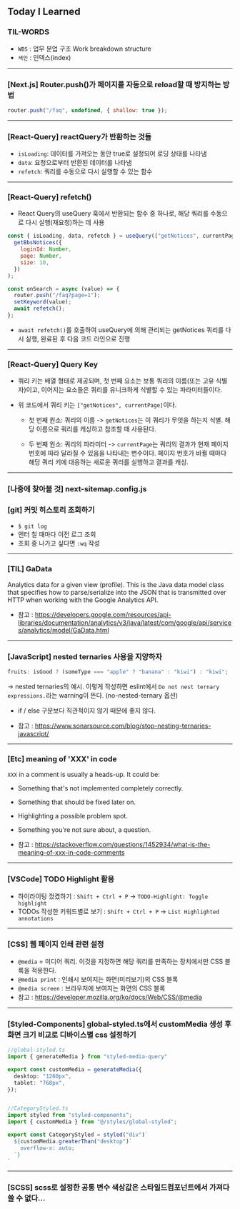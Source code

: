 ## Today I Learned

### TIL-WORDS

- `WBS` : 업무 분업 구조 Work breakdown structure
- `색인` : 인덱스(index)

---

### [Next.js] Router.push()가 페이지를 자동으로 reload할 때 방지하는 방법

```javascript
router.push("/faq", undefined, { shallow: true });
```

---

### [React-Query] reactQuery가 반환하는 것들

- `isLoading`: 데이터를 가져오는 동안 true로 설정되어 로딩 상태를 나타냄
- `data`: 요청으로부터 반환된 데이터를 나타냄
- `refetch`: 쿼리를 수동으로 다시 실행할 수 있는 함수

---

### [React-Query] refetch()

- React Query의 useQuery 훅에서 반환되는 함수 중 하나로, 해당 쿼리를 수동으로 다시 실행(재요청)하는 데 사용

```javascript
const { isLoading, data, refetch } = useQuery(["getNotices", currentPage], () =>
  getBbsNotices({
    loginId: Number,
    page: Number,
    size: 10,
  })
);

const onSearch = async (value) => {
  router.push("/faq?page=1");
  setKeyword(value);
  await refetch();
};
```

- `await refetch()`를 호출하여 useQuery에 의해 관리되는 getNotices 쿼리를 다시 실행, 완료된 후 다음 코드 라인으로 진행

---

### [React-Query] Query Key

- 쿼리 키는 배열 형태로 제공되며, 첫 번째 요소는 보통 쿼리의 이름(또는 고유 식별자)이고, 이어지는 요소들은 쿼리를 유니크하게 식별할 수 있는 파라미터들이다.

- 위 코드에서 쿼리 키는 `["getNotices", currentPage]`이다.

  - 첫 번째 원소: 쿼리의 이름
    -> `getNotices`는 이 쿼리가 무엇을 하는지 식별. 해당 이름으로 쿼리를 캐싱하고 참조할 때 사용된다.

  - 두 번째 원소: 쿼리의 파라미터
    -> `currentPage`는 쿼리의 결과가 현재 페이지 번호에 따라 달라질 수 있음을 나타내는 변수이다. 페이지 번호가 바뀔 때마다 해당 쿼리 키에 대응하는 새로운 쿼리를 실행하고 결과를 캐싱.

---

### [나중에 찾아볼 것] next-sitemap.config.js

### [git] 커밋 히스토리 조회하기

- `$ git log`
- 엔터 칠 때마다 이전 로그 조회
- 조회 중 나가고 싶다면 `:wq` 작성

---

### [TIL] GaData

Analytics data for a given view (profile).
This is the Java data model class that specifies how to parse/serialize into the JSON that is transmitted over HTTP when working with the Google Analytics API.

- 참고 : https://developers.google.com/resources/api-libraries/documentation/analytics/v3/java/latest/com/google/api/services/analytics/model/GaData.html

---

### [JavaScript] nested ternaries 사용을 지양하자

```javascript
fruits: isGood ? (someType === "apple" ? "banana" : "kiwi") : "kiwi";
```

-> nested ternaries의 예시. 이렇게 작성하면 eslint에서 `Do not nest ternary expressions.`라는 warning이 뜬다. (no-nested-ternary 옵션)

- if / else 구문보다 직관적이지 않기 때문에 좋지 않다.

- 참고 : https://www.sonarsource.com/blog/stop-nesting-ternaries-javascript/

---

### [Etc] meaning of 'XXX' in code

`XXX` in a comment is usually a heads-up. It could be:

- Something that's not implemented completely correctly.
- Something that should be fixed later on.
- Highlighting a possible problem spot.
- Something you're not sure about, a question.

- 참고 : https://stackoverflow.com/questions/1452934/what-is-the-meaning-of-xxx-in-code-comments

---

### [VSCode] TODO Highlight 활용

- 하이라이팅 껐켰하기 : `Shift + Ctrl + P` -> `TODO-Highlight: Toggle highlight`
- TODOs 작성한 키워드별로 보기 : `Shift + Ctrl + P` -> `List Highlighted annotations`

---

### [CSS] 웹 페이지 인쇄 관련 설정

- `@media` = 미디어 쿼리. 이것을 지정하면 해당 쿼리를 만족하는 장치에서만 CSS 블록을 적용한다.
- `@media print` : 인쇄시 보여지는 화면(미리보기)의 CSS 블록
- `@media screen` : 브라우저에 보여지는 화면의 CSS 블록
- 참고 : https://developer.mozilla.org/ko/docs/Web/CSS/@media

---

### [Styled-Components] global-styled.ts에서 customMedia 생성 후 화면 크기 비교로 디바이스별 css 설정하기

```typeScript
//global-styled.ts
import { generateMedia } from "styled-media-query"

export const customMedia = generateMedia({
  desktop: "1260px",
  tablet: "768px",
});


//CategoryStyled.ts
import styled from "styled-components";
import { customMedia } from "@/styles/global-styled";

export const CategoryStyled = styled("div")`
  ${customMedia.greaterThan("desktop")`
    overflow-x: auto;
  `}
`
```

---

### [SCSS] scss로 설정한 공통 변수 색상값은 스타일드컴포넌트에서 가져다 쓸 수 없다...
